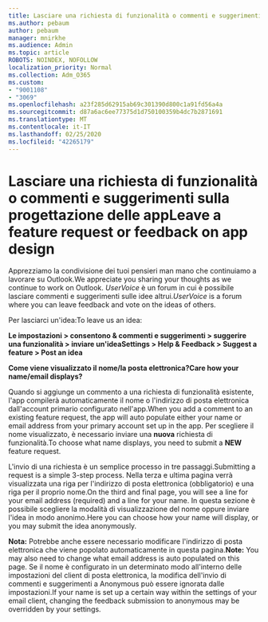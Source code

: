 ```yaml
---
title: Lasciare una richiesta di funzionalità o commenti e suggerimenti sulla progettazione delle app
ms.author: pebaum
author: pebaum
manager: mnirkhe
ms.audience: Admin
ms.topic: article
ROBOTS: NOINDEX, NOFOLLOW
localization_priority: Normal
ms.collection: Adm_O365
ms.custom:
- "9001108"
- "3069"
ms.openlocfilehash: a23f285d62915ab69c301390d800c1a91fd56a4a
ms.sourcegitcommit: d87a6ac6ee77375d1d750100359b4dc7b2871691
ms.translationtype: MT
ms.contentlocale: it-IT
ms.lasthandoff: 02/25/2020
ms.locfileid: "42265179"
---
```

# <a name="leave-a-feature-request-or-feedback-on-app-design"></a><span data-ttu-id="e06ef-102">Lasciare una richiesta di funzionalità o commenti e suggerimenti sulla progettazione delle app</span><span class="sxs-lookup"><span data-stu-id="e06ef-102">Leave a feature request or feedback on app design</span></span>

<span data-ttu-id="e06ef-103">Apprezziamo la condivisione dei tuoi pensieri man mano che continuiamo a lavorare su Outlook.</span><span class="sxs-lookup"><span data-stu-id="e06ef-103">We appreciate you sharing your thoughts as we continue to work on Outlook.</span></span> <span data-ttu-id="e06ef-104">*UserVoice* è un forum in cui è possibile lasciare commenti e suggerimenti sulle idee altrui.</span><span class="sxs-lookup"><span data-stu-id="e06ef-104">*UserVoice* is a forum where you can leave feedback and vote on the ideas of others.</span></span>  

<span data-ttu-id="e06ef-105">Per lasciarci un'idea:</span><span class="sxs-lookup"><span data-stu-id="e06ef-105">To leave us an idea:</span></span> 

<span data-ttu-id="e06ef-106">**Le impostazioni > consentono & commenti e suggerimenti > suggerire una funzionalità > inviare un'idea**</span><span class="sxs-lookup"><span data-stu-id="e06ef-106">**Settings > Help & Feedback > Suggest a feature > Post an idea**</span></span> 

<span data-ttu-id="e06ef-107">**Come viene visualizzato il nome/la posta elettronica?**</span><span class="sxs-lookup"><span data-stu-id="e06ef-107">**Care how your name/email displays?**</span></span>

<span data-ttu-id="e06ef-108">Quando si aggiunge un commento a una richiesta di funzionalità esistente, l'app compilerà automaticamente il nome o l'indirizzo di posta elettronica dall'account primario configurato nell'app.</span><span class="sxs-lookup"><span data-stu-id="e06ef-108">When you add a comment to an existing feature request, the app will auto populate either your name or email address from your primary account set up in the app.</span></span> <span data-ttu-id="e06ef-109">Per scegliere il nome visualizzato, è necessario inviare una **nuova** richiesta di funzionalità.</span><span class="sxs-lookup"><span data-stu-id="e06ef-109">To choose what name displays, you need to submit a **NEW** feature request.</span></span> 

<span data-ttu-id="e06ef-110">L'invio di una richiesta è un semplice processo in tre passaggi.</span><span class="sxs-lookup"><span data-stu-id="e06ef-110">Submitting a request is a simple 3-step process.</span></span> <span data-ttu-id="e06ef-111">Nella terza e ultima pagina verrà visualizzata una riga per l'indirizzo di posta elettronica (obbligatorio) e una riga per il proprio nome.</span><span class="sxs-lookup"><span data-stu-id="e06ef-111">On the third and final page, you will see a line for your email address (required) and a line for your name.</span></span> <span data-ttu-id="e06ef-112">In questa sezione è possibile scegliere la modalità di visualizzazione del nome oppure inviare l'idea in modo anonimo.</span><span class="sxs-lookup"><span data-stu-id="e06ef-112">Here you can choose how your name will display, or you may submit the idea anonymously.</span></span> 

<span data-ttu-id="e06ef-113">**Nota:** Potrebbe anche essere necessario modificare l'indirizzo di posta elettronica che viene popolato automaticamente in questa pagina.</span><span class="sxs-lookup"><span data-stu-id="e06ef-113">**Note:** You may also need to change what email address is auto populated on this page.</span></span> <span data-ttu-id="e06ef-114">Se il nome è configurato in un determinato modo all'interno delle impostazioni del client di posta elettronica, la modifica dell'invio di commenti e suggerimenti a Anonymous può essere ignorata dalle impostazioni.</span><span class="sxs-lookup"><span data-stu-id="e06ef-114">If your name is set up a certain way within the settings of your email client, changing the feedback submission to anonymous may be overridden by your settings.</span></span> 
